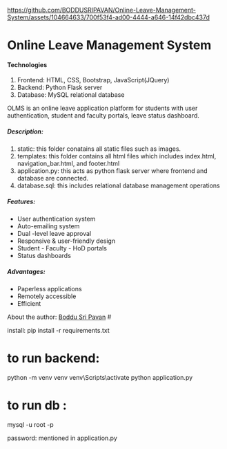 

https://github.com/BODDUSRIPAVAN/Online-Leave-Management-System/assets/104664633/700f53f4-ad00-4444-a646-14f42dbc437d

# Online Leave Management System
<h4>Technologies</h4>
<ol>
  <li>Frontend: HTML, CSS, Bootstrap, JavaScript(JQuery)</li>
  <li>Backend: Python Flask server</li>
  <li>Database: MySQL relational database</li>
</ol>
OLMS is an online leave application platform for students with user authentication, student and faculty portals, leave status dashboard.
<h5>Description:</h5>
<ol>
<li>static: this folder conatains all static files such as images.</li>
<li>templates: this folder contains all html files which includes index.html, navigation_bar.html, and footer.html</li>
<li>application.py: this acts as python flask server where frontend and database are connected.</li>
<li>database.sql: this includes relational database management operations</li>
</ol>
<h5>Features:</h5>
<ul>
  <li>User authentication system</li>
  <li>Auto-emailing system</li>
  <li>Dual -level leave approval</li>
  <li>Responsive & user-friendly design</li>
  <li>Student - Faculty - HoD portals</li>
  <li>Status dashboards</li>
</ul>
<h5>Advantages:</h5>
<ul>
  <li>Paperless applications</li>
  <li>Remotely accessible</li>
  <li>Efficient</li>
</ul>
About the author: <a href="https://www.linkedin.com/in/boddu-sri-pavan-19a58b239/">Boddu Sri Pavan</a>
#

install:
pip install -r requirements.txt

# to run backend:
python -m venv venv
venv\Scripts\activate
python application.py


# to run db :
mysql -u root -p

password: mentioned in application.py